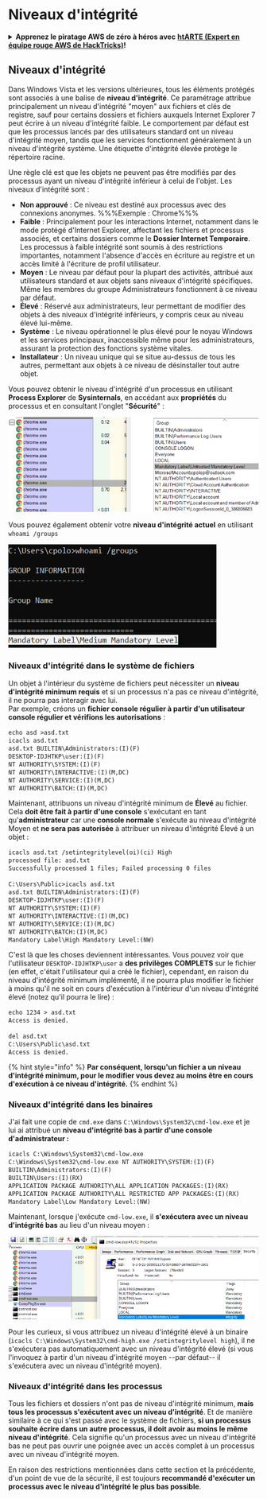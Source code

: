 # Niveaux d'intégrité

<details>

<summary><strong>Apprenez le piratage AWS de zéro à héros avec</strong> <a href="https://training.hacktricks.xyz/courses/arte"><strong>htARTE (Expert en équipe rouge AWS de HackTricks)</strong></a><strong>!</strong></summary>

Autres façons de soutenir HackTricks :

- Si vous souhaitez voir votre **entreprise annoncée dans HackTricks** ou **télécharger HackTricks en PDF**, consultez les [**PLANS D'ABONNEMENT**](https://github.com/sponsors/carlospolop) !
- Obtenez le [**swag officiel PEASS & HackTricks**](https://peass.creator-spring.com)
- Découvrez [**La famille PEASS**](https://opensea.io/collection/the-peass-family), notre collection exclusive de [**NFTs**](https://opensea.io/collection/the-peass-family)
- **Rejoignez le** 💬 [**groupe Discord**](https://discord.gg/hRep4RUj7f) ou le [**groupe Telegram**](https://t.me/peass) ou **suivez-nous** sur **Twitter** 🐦 [**@carlospolopm**](https://twitter.com/hacktricks\_live)**.**
- **Partagez vos astuces de piratage en soumettant des PR aux** [**HackTricks**](https://github.com/carlospolop/hacktricks) et [**HackTricks Cloud**](https://github.com/carlospolop/hacktricks-cloud) dépôts GitHub.

</details>

## Niveaux d'intégrité

Dans Windows Vista et les versions ultérieures, tous les éléments protégés sont associés à une balise de **niveau d'intégrité**. Ce paramétrage attribue principalement un niveau d'intégrité "moyen" aux fichiers et clés de registre, sauf pour certains dossiers et fichiers auxquels Internet Explorer 7 peut écrire à un niveau d'intégrité faible. Le comportement par défaut est que les processus lancés par des utilisateurs standard ont un niveau d'intégrité moyen, tandis que les services fonctionnent généralement à un niveau d'intégrité système. Une étiquette d'intégrité élevée protège le répertoire racine.

Une règle clé est que les objets ne peuvent pas être modifiés par des processus ayant un niveau d'intégrité inférieur à celui de l'objet. Les niveaux d'intégrité sont :

- **Non approuvé** : Ce niveau est destiné aux processus avec des connexions anonymes. %%%Exemple : Chrome%%%
- **Faible** : Principalement pour les interactions Internet, notamment dans le mode protégé d'Internet Explorer, affectant les fichiers et processus associés, et certains dossiers comme le **Dossier Internet Temporaire**. Les processus à faible intégrité sont soumis à des restrictions importantes, notamment l'absence d'accès en écriture au registre et un accès limité à l'écriture de profil utilisateur.
- **Moyen** : Le niveau par défaut pour la plupart des activités, attribué aux utilisateurs standard et aux objets sans niveaux d'intégrité spécifiques. Même les membres du groupe Administrateurs fonctionnent à ce niveau par défaut.
- **Élevé** : Réservé aux administrateurs, leur permettant de modifier des objets à des niveaux d'intégrité inférieurs, y compris ceux au niveau élevé lui-même.
- **Système** : Le niveau opérationnel le plus élevé pour le noyau Windows et les services principaux, inaccessible même pour les administrateurs, assurant la protection des fonctions système vitales.
- **Installateur** : Un niveau unique qui se situe au-dessus de tous les autres, permettant aux objets à ce niveau de désinstaller tout autre objet.

Vous pouvez obtenir le niveau d'intégrité d'un processus en utilisant **Process Explorer** de **Sysinternals**, en accédant aux **propriétés** du processus et en consultant l'onglet "**Sécurité**" :

![](<../../.gitbook/assets/image (821).png>)

Vous pouvez également obtenir votre **niveau d'intégrité actuel** en utilisant `whoami /groups`

![](<../../.gitbook/assets/image (322).png>)

### Niveaux d'intégrité dans le système de fichiers

Un objet à l'intérieur du système de fichiers peut nécessiter un **niveau d'intégrité minimum requis** et si un processus n'a pas ce niveau d'intégrité, il ne pourra pas interagir avec lui.\
Par exemple, créons un **fichier console régulier à partir d'un utilisateur console régulier et vérifions les autorisations** :
```
echo asd >asd.txt
icacls asd.txt
asd.txt BUILTIN\Administrators:(I)(F)
DESKTOP-IDJHTKP\user:(I)(F)
NT AUTHORITY\SYSTEM:(I)(F)
NT AUTHORITY\INTERACTIVE:(I)(M,DC)
NT AUTHORITY\SERVICE:(I)(M,DC)
NT AUTHORITY\BATCH:(I)(M,DC)
```
Maintenant, attribuons un niveau d'intégrité minimum de **Élevé** au fichier. Cela **doit être fait à partir d'une console** s'exécutant en tant qu'**administrateur** car une **console normale** s'exécute au niveau d'intégrité Moyen et **ne sera pas autorisée** à attribuer un niveau d'intégrité Élevé à un objet :
```
icacls asd.txt /setintegritylevel(oi)(ci) High
processed file: asd.txt
Successfully processed 1 files; Failed processing 0 files

C:\Users\Public>icacls asd.txt
asd.txt BUILTIN\Administrators:(I)(F)
DESKTOP-IDJHTKP\user:(I)(F)
NT AUTHORITY\SYSTEM:(I)(F)
NT AUTHORITY\INTERACTIVE:(I)(M,DC)
NT AUTHORITY\SERVICE:(I)(M,DC)
NT AUTHORITY\BATCH:(I)(M,DC)
Mandatory Label\High Mandatory Level:(NW)
```
C'est là que les choses deviennent intéressantes. Vous pouvez voir que l'utilisateur `DESKTOP-IDJHTKP\user` a **des privilèges COMPLETS** sur le fichier (en effet, c'était l'utilisateur qui a créé le fichier), cependant, en raison du niveau d'intégrité minimum implémenté, il ne pourra plus modifier le fichier à moins qu'il ne soit en cours d'exécution à l'intérieur d'un niveau d'intégrité élevé (notez qu'il pourra le lire) :
```
echo 1234 > asd.txt
Access is denied.

del asd.txt
C:\Users\Public\asd.txt
Access is denied.
```
{% hint style="info" %}
**Par conséquent, lorsqu'un fichier a un niveau d'intégrité minimum, pour le modifier vous devez au moins être en cours d'exécution à ce niveau d'intégrité.**
{% endhint %}

### Niveaux d'intégrité dans les binaires

J'ai fait une copie de `cmd.exe` dans `C:\Windows\System32\cmd-low.exe` et je lui ai attribué un **niveau d'intégrité bas à partir d'une console d'administrateur :**
```
icacls C:\Windows\System32\cmd-low.exe
C:\Windows\System32\cmd-low.exe NT AUTHORITY\SYSTEM:(I)(F)
BUILTIN\Administrators:(I)(F)
BUILTIN\Users:(I)(RX)
APPLICATION PACKAGE AUTHORITY\ALL APPLICATION PACKAGES:(I)(RX)
APPLICATION PACKAGE AUTHORITY\ALL RESTRICTED APP PACKAGES:(I)(RX)
Mandatory Label\Low Mandatory Level:(NW)
```
Maintenant, lorsque j'exécute `cmd-low.exe`, il **s'exécutera avec un niveau d'intégrité bas** au lieu d'un niveau moyen :

![](<../../.gitbook/assets/image (310).png>)

Pour les curieux, si vous attribuez un niveau d'intégrité élevé à un binaire (`icacls C:\Windows\System32\cmd-high.exe /setintegritylevel high`), il ne s'exécutera pas automatiquement avec un niveau d'intégrité élevé (si vous l'invoquez à partir d'un niveau d'intégrité moyen --par défaut-- il s'exécutera avec un niveau d'intégrité moyen).

### Niveaux d'intégrité dans les processus

Tous les fichiers et dossiers n'ont pas de niveau d'intégrité minimum, **mais tous les processus s'exécutent avec un niveau d'intégrité**. Et de manière similaire à ce qui s'est passé avec le système de fichiers, **si un processus souhaite écrire dans un autre processus, il doit avoir au moins le même niveau d'intégrité**. Cela signifie qu'un processus avec un niveau d'intégrité bas ne peut pas ouvrir une poignée avec un accès complet à un processus avec un niveau d'intégrité moyen.

En raison des restrictions mentionnées dans cette section et la précédente, d'un point de vue de la sécurité, il est toujours **recommandé d'exécuter un processus avec le niveau d'intégrité le plus bas possible**.
